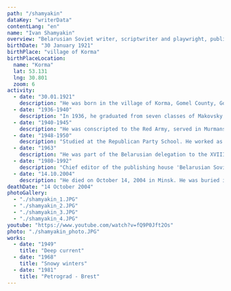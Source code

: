 ```yaml
---
path: "/shamyakin"
dataKey: "writerData"
contentLang: "en"
name: "Ivan Shamyakin"
overview: "Belarusian Soviet writer, scriptwriter and playwright, public figure."
birthDate: "30 January 1921"
birthPlace: "village of Korma"
birthPlaceLocation:
  name: "Korma"
  lat: 53.131
  lng: 30.801
  zoom: 6
activity:
  - date: "30.01.1921"
    description: "He was born in the village of Korma, Gomel County, Gomel Province (now Dobrush district, Gomel region, Belarus) in a peasant family."
  - date: "1936-1940"
    description: "In 1936, he graduated from seven classes of Makovsky school and continued his studies at the Gomel Technical School of Construction Materials."
  - date: "1940-1945"
    description: "He was conscripted to the Red Army, served in Murmansk in the anti-aircraft artillery unit, in 1944 he was redeployed to Poland."
  - date: "1948-1950"
    description: "Studied at the Republican Party School. He worked as a senior editor of the Belarusian State Publishing House, chief editor of the almanac 'Sovetskaya Fatherland'."
  - date: "1963"
    description: "He was part of the Belarusian delegation to the XVIII session of the UN General Assembly."
  - date: "1980-1992"
    description: "Chief editor of the publishing house 'Belarusian Soviet Encyclopedia'."
  - date: "14.10.2004"
    description: "He died on October 14, 2004 in Minsk. He was buried in the Eastern cemetery. He died on October 14, 2004."
deathDate: "14 October 2004"
photoGallery:
  - "./shamyakin_1.JPG"
  - "./shamyakin_2.JPG"
  - "./shamyakin_3.JPG"
  - "./shamyakin_4.JPG"
youtube: "https://www.youtube.com/watch?v=fQ9P0Jft2Os"
photo: "./shamyakin_photo.JPG"
works:
  - date: "1949"
    title: "Deep current"
  - date: "1968"
    title: "Snowy winters"
  - date: "1981"
    title: "Petrograd - Brest"
---
```

